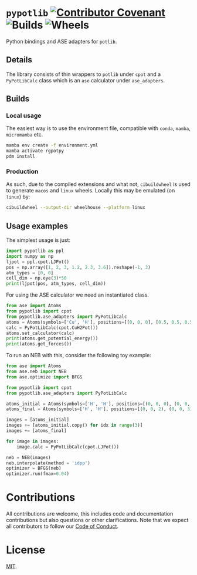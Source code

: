 # `pypotlib` [![Contributor Covenant](https://img.shields.io/badge/Contributor%20Covenant-2.1-4baaaa.svg)](code_of_conduct.md) ![Builds](https://github.com/TheochemUI/pypotlib/actions/workflows/build_test.yml/badge.svg) ![Wheels](https://github.com/TheochemUI/pypotlib/actions/workflows/build_wheels.yml/badge.svg)

Python bindings and ASE adapters for `potlib`.

## Details

The library consists of thin wrappers to `potlib` under `cpot` and a
`PyPotLibCalc` class which is an `ase` calculator under `ase_adapters`.

## Builds

### Local usage

The easiest way is to use the environment file, compatible with `conda`,
`mamba`, `micromamba` etc.

```bash
mamba env create -f environment.yml
mamba activate rgpotpy
pdm install
```

### Production

As such, due to the compiled extensions and what not, `cibuildwheel` is used to
generate `macos` and `linux` wheels. Locally this may be emulated (on `linux`)
by:

```bash
cibuildwheel --output-dir wheelhouse --platform linux
```

## Usage examples

The simplest usage is just:

```python
import pypotlib as ppl
import numpy as np
ljpot = ppl.cpot.LJPot()
pos = np.array([1, 2, 3, 1.2, 2.3, 3.6]).reshape(-1, 3)
atm_types = [0, 0]
cell_dim = np.eye(3)*50
print(ljpot(pos, atm_types, cell_dim))
```

For using the ASE calculator we need an instantiated class.

```python
from ase import Atoms
from pypotlib import cpot
from pypotlib.ase_adapters import PyPotLibCalc
atoms = Atoms(symbols=['Cu', 'H'], positions=[[0, 0, 0], [0.5, 0.5, 0.5]])
calc = PyPotLibCalc(cpot.CuH2Pot())
atoms.set_calculator(calc)
print(atoms.get_potential_energy())
print(atoms.get_forces())
```

To run an NEB with this, consider the following toy example:

```python
from ase import Atoms
from ase.neb import NEB
from ase.optimize import BFGS

from pypotlib import cpot
from pypotlib.ase_adapters import PyPotLibCalc

atoms_initial = Atoms(symbols=['H', 'H'], positions=[(0, 0, 0), (0, 0, 1)])
atoms_final = Atoms(symbols=['H', 'H'], positions=[(0, 0, 2), (0, 0, 3)])

images = [atoms_initial]
images += [atoms_initial.copy() for idx in range(3)]
images += [atoms_final]

for image in images:
    image.calc = PyPotLibCalc(cpot.LJPot())

neb = NEB(images)
neb.interpolate(method = 'idpp')
optimizer = BFGS(neb)
optimizer.run(fmax=0.04)
```


# Contributions

All contributions are welcome, this includes code and documentation
contributions but also questions or other clarifications. Note that we expect
all contributors to follow our [Code of
Conduct](https://github.com/TheochemUI/pypotlib/blob/main/CODE_OF_CONDUCT.md).

# License
[MIT](https://github.com/TheochemUI/pypotlib/blob/main/LICENSE).
